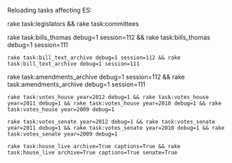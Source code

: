 Reloading tasks affecting ES:

  rake task:legislators && rake task:committees

  rake task:bills_thomas debug=1 session=112 && rake task:bills_thomas debug=1 session=111

	rake task:bill_text_archive debug=1 session=112 && rake task:bill_text_archive debug=1 session=111

  rake task:amendments_archive debug=1 session=112 && rake task:amendments_archive debug=1 session=111

	rake task:votes_house year=2012 debug=1 && rake task:votes_house year=2011 debug=1 && rake task:votes_house year=2010 debug=1 && rake task:votes_house year=2009 debug=1 

	rake task:votes_senate year=2012 debug=1 && rake task:votes_senate year=2011 debug=1 && rake task:votes_senate year=2010 debug=1 && rake task:votes_senate year=2009 debug=1

	rake task:house_live archive=True captions=True && rake task:house_live archive=True captions=True senate=True